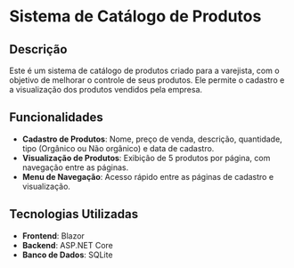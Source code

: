 # Sistema de Catálogo de Produtos

## Descrição
Este é um sistema de catálogo de produtos criado para a varejista, com o objetivo de melhorar o controle de seus produtos. Ele permite o cadastro e a visualização dos produtos vendidos pela empresa.

## Funcionalidades
- **Cadastro de Produtos**: Nome, preço de venda, descrição, quantidade, tipo (Orgânico ou Não orgânico) e data de cadastro.
- **Visualização de Produtos**: Exibição de 5 produtos por página, com navegação entre as páginas.
- **Menu de Navegação**: Acesso rápido entre as páginas de cadastro e visualização.

## Tecnologias Utilizadas
- **Frontend**: Blazor
- **Backend**: ASP.NET Core
- **Banco de Dados**: SQLite
